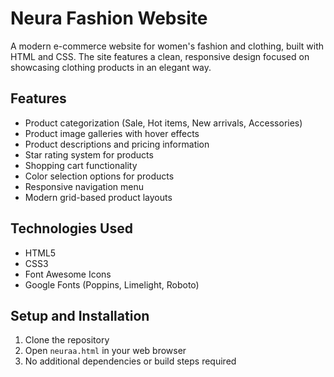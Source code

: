 # Neura Fashion Website

A modern e-commerce website for women's fashion and clothing, built with HTML and CSS. The site features a clean, responsive design focused on showcasing clothing products in an elegant way.

## Features

- Product categorization (Sale, Hot items, New arrivals, Accessories)
- Product image galleries with hover effects
- Product descriptions and pricing information 
- Star rating system for products
- Shopping cart functionality
- Color selection options for products
- Responsive navigation menu
- Modern grid-based product layouts

## Technologies Used

- HTML5
- CSS3
- Font Awesome Icons
- Google Fonts (Poppins, Limelight, Roboto)

## Setup and Installation

1. Clone the repository
2. Open `neuraa.html` in your web browser
3. No additional dependencies or build steps required